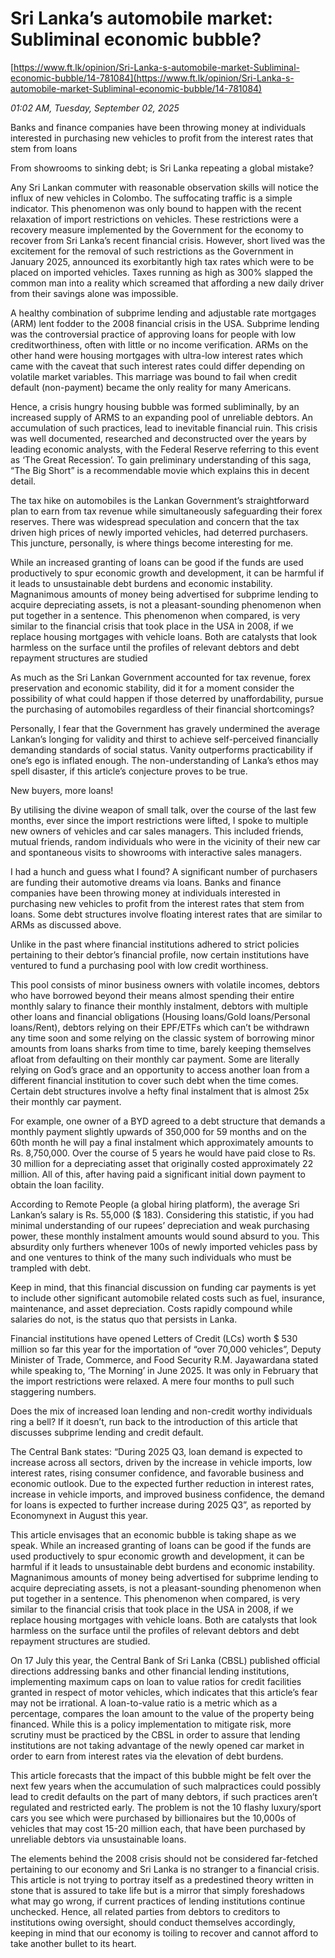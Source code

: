 # Sri Lanka’s automobile market: Subliminal economic bubble?

[https://www.ft.lk/opinion/Sri-Lanka-s-automobile-market-Subliminal-economic-bubble/14-781084](https://www.ft.lk/opinion/Sri-Lanka-s-automobile-market-Subliminal-economic-bubble/14-781084)

*01:02 AM, Tuesday, September 02, 2025*

Banks and finance companies have been throwing money at individuals interested in purchasing new vehicles to profit from the interest rates that stem from loans

From showrooms to sinking debt; is Sri Lanka repeating a global mistake?

Any Sri Lankan commuter with reasonable observation skills will notice the influx of new vehicles in Colombo. The suffocating traffic is a simple indicator. This phenomenon was only bound to happen with the recent relaxation of import restrictions on vehicles. These restrictions were a recovery measure implemented by the Government for the economy to recover from Sri Lanka’s recent financial crisis. However, short lived was the excitement for the removal of such restrictions as the Government in January 2025, announced its exorbitantly high tax rates which were to be placed on imported vehicles. Taxes running as high as 300% slapped the common man into a reality which screamed that affording a new daily driver from their savings alone was impossible.

A healthy combination of subprime lending and adjustable rate mortgages (ARM) lent fodder to the 2008 financial crisis in the USA. Subprime lending was the controversial practice of approving loans for people with low creditworthiness, often with little or no income verification. ARMs on the other hand were housing mortgages with ultra-low interest rates which came with the caveat that such interest rates could differ depending on volatile market variables. This marriage was bound to fail when credit default (non-payment) became the only reality for many Americans.

Hence, a crisis hungry housing bubble was formed subliminally, by an increased supply of ARMS to an expanding pool of unreliable debtors. An accumulation of such practices, lead to inevitable financial ruin. This crisis was well documented, researched and deconstructed over the years by leading economic analysts, with the Federal Reserve referring to this event as ‘The Great Recession’. To gain preliminary understanding of this saga, “The Big Short” is a recommendable movie which explains this in decent detail.

The tax hike on automobiles is the Lankan Government’s straightforward plan to earn from tax revenue while simultaneously safeguarding their forex reserves. There was widespread speculation and concern that the tax driven high prices of newly imported vehicles, had deterred purchasers. This juncture, personally, is where things become interesting for me.

While an increased granting of loans can be good if the funds are used productively to spur economic growth and development, it can be harmful if it leads to unsustainable debt burdens and economic instability. Magnanimous amounts of money being advertised for subprime lending to acquire depreciating assets, is not a pleasant-sounding phenomenon when put together in a sentence. This phenomenon when compared, is very similar to the financial crisis that took place in the USA in 2008, if we replace housing mortgages with vehicle loans. Both are catalysts that look harmless on the surface until the profiles of relevant debtors and debt repayment structures are studied

As much as the Sri Lankan Government accounted for tax revenue, forex preservation and economic stability, did it for a moment consider the possibility of what could happen if those deterred by unaffordability, pursue the purchasing of automobiles regardless of their financial shortcomings?

Personally, I fear that the Government has gravely undermined the average Lankan’s longing for validity and thirst to achieve self-perceived financially demanding standards of social status. Vanity outperforms practicability if one’s ego is inflated enough. The non-understanding of Lanka’s ethos may spell disaster, if this article’s conjecture proves to be true.

New buyers, more loans!

By utilising the divine weapon of small talk, over the course of the last few months, ever since the import restrictions were lifted, I spoke to multiple new owners of vehicles and car sales managers. This included friends, mutual friends, random individuals who were in the vicinity of their new car and spontaneous visits to showrooms with interactive sales managers.

I had a hunch and guess what I found? A significant number of purchasers are funding their automotive dreams via loans. Banks and finance companies have been throwing money at individuals interested in purchasing new vehicles to profit from the interest rates that stem from loans. Some debt structures involve floating interest rates that are similar to ARMs as discussed above.

Unlike in the past where financial institutions adhered to strict policies pertaining to their debtor’s financial profile, now certain institutions have ventured to fund a purchasing pool with low credit worthiness.

This pool consists of minor business owners with volatile incomes, debtors who have borrowed beyond their means almost spending their entire monthly salary to finance their monthly instalment, debtors with multiple other loans and financial obligations (Housing loans/Gold loans/Personal loans/Rent), debtors relying on their EPF/ETFs which can’t be withdrawn any time soon and some relying on the classic system of borrowing minor amounts from loans sharks from time to time, barely keeping themselves afloat from defaulting on their monthly car payment. Some are literally relying on God’s grace and an opportunity to access another loan from a different financial institution to cover such debt when the time comes. Certain debt structures involve a hefty final instalment that is almost 25x their monthly car payment.

For example, one owner of a BYD agreed to a debt structure that demands a monthly payment slightly upwards of 350,000 for 59 months and on the 60th month he will pay a final instalment which approximately amounts to Rs. 8,750,000. Over the course of 5 years he would have paid close to Rs. 30 million for a depreciating asset that originally costed approximately 22 million. All of this, after having paid a significant initial down payment to obtain the loan facility.

According to Remote People (a global hiring platform), the average Sri Lankan’s salary is Rs. 55,000 ($ 183). Considering this statistic, if you had minimal understanding of our rupees’ depreciation and weak purchasing power, these monthly instalment amounts would sound absurd to you. This absurdity only furthers whenever 100s of newly imported vehicles pass by and one ventures to think of the many such individuals who must be trampled with debt.

Keep in mind, that this financial discussion on funding car payments is yet to include other significant automobile related costs such as fuel, insurance, maintenance, and asset depreciation. Costs rapidly compound while salaries do not, is the status quo that persists in Lanka.

Financial institutions have opened Letters of Credit (LCs) worth $ 530 million so far this year for the importation of “over 70,000 vehicles”, Deputy Minister of Trade, Commerce, and Food Security R.M. Jayawardana stated while speaking to, ‘The Morning’ in June 2025. It was only in February that the import restrictions were relaxed. A mere four months to pull such staggering numbers.

Does the mix of increased loan lending and non-credit worthy individuals ring a bell? If it doesn’t, run back to the introduction of this article that discusses subprime lending and credit default.

The Central Bank states: “During 2025 Q3, loan demand is expected to increase across all sectors, driven by the increase in vehicle imports, low interest rates, rising consumer confidence, and favorable business and economic outlook. Due to the expected further reduction in interest rates, increase in vehicle imports, and improved business confidence, the demand for loans is expected to further increase during 2025 Q3”, as reported by Economynext in August this year.

This article envisages that an economic bubble is taking shape as we speak. While an increased granting of loans can be good if the funds are used productively to spur economic growth and development, it can be harmful if it leads to unsustainable debt burdens and economic instability. Magnanimous amounts of money being advertised for subprime lending to acquire depreciating assets, is not a pleasant-sounding phenomenon when put together in a sentence. This phenomenon when compared, is very similar to the financial crisis that took place in the USA in 2008, if we replace housing mortgages with vehicle loans. Both are catalysts that look harmless on the surface until the profiles of relevant debtors and debt repayment structures are studied.

On 17 July this year, the Central Bank of Sri Lanka (CBSL) published official directions addressing banks and other financial lending institutions, implementing maximum caps on loan to value ratios for credit facilities granted in respect of motor vehicles, which indicates that this article’s fear may not be irrational. A loan-to-value ratio is a metric which as a percentage, compares the loan amount to the value of the property being financed. While this is a policy implementation to mitigate risk, more scrutiny must be practiced by the CBSL in order to assure that lending institutions are not taking advantage of the newly opened car market in order to earn from interest rates via the elevation of debt burdens.

This article forecasts that the impact of this bubble might be felt over the next few years when the accumulation of such malpractices could possibly lead to credit defaults on the part of many debtors, if such practices aren’t regulated and restricted early. The problem is not the 10 flashy luxury/sport cars you see which were purchased by billionaires but the 10,000s of vehicles that may cost 15-20 million each, that have been purchased by unreliable debtors via unsustainable loans.

The elements behind the 2008 crisis should not be considered far-fetched pertaining to our economy and Sri Lanka is no stranger to a financial crisis. This article is not trying to portray itself as a predestined theory written in stone that is assured to take life but is a mirror that simply foreshadows what may go wrong, if current practices of lending institutions continue unchecked. Hence, all related parties from debtors to creditors to institutions owing oversight, should conduct themselves accordingly, keeping in mind that our economy is toiling to recover and cannot afford to take another bullet to its heart.

